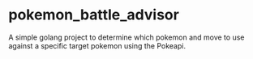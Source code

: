 # pokemon_battle_advisor
A simple golang project to determine which pokemon and move to use against a specific target pokemon using the Pokeapi.

